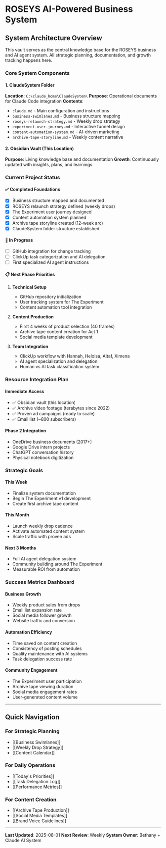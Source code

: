 # ROSEYS AI-Powered Business System

## System Architecture Overview

This vault serves as the central knowledge base for the ROSEYS business and AI agent system. All strategic planning, documentation, and growth tracking happens here.

### Core System Components

#### 1. ClaudeSystem Folder
**Location**: `C:\claude_home\ClaudeSystem\`
**Purpose**: Operational documents for Claude Code integration
**Contents**:
- `claude.md` - Main configuration and instructions
- `business-swimlanes.md` - Business structure mapping
- `roseys-relaunch-strategy.md` - Weekly drop strategy
- `experiment-user-journey.md` - Interactive funnel design
- `content-automation-system.md` - AI-driven marketing
- `archive-tape-storyline.md` - Weekly content narrative

#### 2. Obsidian Vault (This Location)
**Purpose**: Living knowledge base and documentation
**Growth**: Continuously updated with insights, plans, and learnings

### Current Project Status

#### ✅ Completed Foundations
- [x] Business structure mapped and documented
- [x] ROSEYS relaunch strategy defined (weekly drops)
- [x] The Experiment user journey designed
- [x] Content automation system planned
- [x] Archive tape storyline created (12-week arc)
- [x] ClaudeSystem folder structure established

#### 🔄 In Progress
- [ ] GitHub integration for change tracking
- [ ] ClickUp task categorization and AI delegation
- [ ] First specialized AI agent instructions

#### 📋 Next Phase Priorities
1. **Technical Setup**
   - GitHub repository initialization
   - User tracking system for The Experiment
   - Content automation tool integration

2. **Content Production**
   - First 4 weeks of product selection (40 frames)
   - Archive tape content creation for Act 1
   - Social media template development

3. **Team Integration**
   - ClickUp workflow with Hannah, Heloisa, Altaf, Ximena
   - AI agent specialization and delegation
   - Human vs AI task classification system

### Resource Integration Plan

#### Immediate Access
- ✅ Obsidian vault (this location)
- ✅ Archive video footage (terabytes since 2022)
- ✅ Proven ad campaigns (ready to scale)
- ✅ Email list (~800 subscribers)

#### Phase 2 Integration
- OneDrive business documents (2017+)
- Google Drive intern projects
- ChatGPT conversation history
- Physical notebook digitization

### Strategic Goals

#### This Week
- Finalize system documentation
- Begin The Experiment v1 development
- Create first archive tape content

#### This Month
- Launch weekly drop cadence
- Activate automated content system
- Scale traffic with proven ads

#### Next 3 Months
- Full AI agent delegation system
- Community building around The Experiment
- Measurable ROI from automation

### Success Metrics Dashboard

#### Business Growth
- Weekly product sales from drops
- Email list expansion rate
- Social media follower growth
- Website traffic and conversion

#### Automation Efficiency
- Time saved on content creation
- Consistency of posting schedules
- Quality maintenance with AI systems
- Task delegation success rate

#### Community Engagement
- The Experiment user participation
- Archive tape viewing duration
- Social media engagement rates
- User-generated content volume

---

## Quick Navigation

### For Strategic Planning
- [[Business Swimlanes]]
- [[Weekly Drop Strategy]]
- [[Content Calendar]]

### For Daily Operations
- [[Today's Priorities]]
- [[Task Delegation Log]]
- [[Performance Metrics]]

### For Content Creation
- [[Archive Tape Production]]
- [[Social Media Templates]]
- [[Brand Voice Guidelines]]

---

**Last Updated**: 2025-08-01
**Next Review**: Weekly
**System Owner**: Bethany + Claude AI System